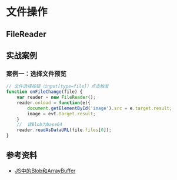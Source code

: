 # 文件操作

## FileReader



## 实战案例

### 案例一：选择文件预览

```javascript
// 文件选择按钮（input[type=file]）点击触发
function onFileChange(file) {
	var reader = new FileReader();
    reader.onload = function(e){
        document.getElementById('image').src = e.target.result;
        image = evt.target.result;
    }
    //  读Blob为base64
    reader.readAsDataURL(file.files[0]);
}
```



## 参考资料

- [JS中的Blob和ArrayBuffer](https://www.jianshu.com/p/54d878aa0237)